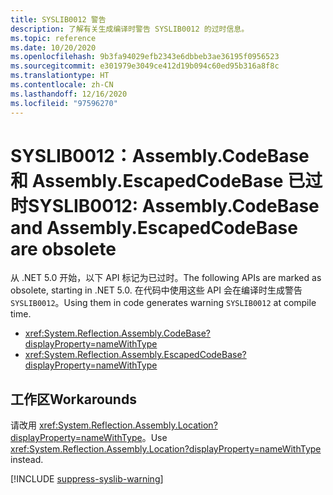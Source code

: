 ```yaml
---
title: SYSLIB0012 警告
description: 了解有关生成编译时警告 SYSLIB0012 的过时信息。
ms.topic: reference
ms.date: 10/20/2020
ms.openlocfilehash: 9b3fa94029efb2343e6dbbeb3ae36195f0956523
ms.sourcegitcommit: e301979e3049ce412d19b094c60ed95b316a8f8c
ms.translationtype: HT
ms.contentlocale: zh-CN
ms.lasthandoff: 12/16/2020
ms.locfileid: "97596270"
---
```

# <a name="syslib0012-assemblycodebase-and-assemblyescapedcodebase-are-obsolete"></a><span data-ttu-id="9c588-103">SYSLIB0012：Assembly.CodeBase 和 Assembly.EscapedCodeBase 已过时</span><span class="sxs-lookup"><span data-stu-id="9c588-103">SYSLIB0012: Assembly.CodeBase and Assembly.EscapedCodeBase are obsolete</span></span>

<span data-ttu-id="9c588-104">从 .NET 5.0 开始，以下 API 标记为已过时。</span><span class="sxs-lookup"><span data-stu-id="9c588-104">The following APIs are marked as obsolete, starting in .NET 5.0.</span></span> <span data-ttu-id="9c588-105">在代码中使用这些 API 会在编译时生成警告 `SYSLIB0012`。</span><span class="sxs-lookup"><span data-stu-id="9c588-105">Using them in code generates warning `SYSLIB0012` at compile time.</span></span>

- <xref:System.Reflection.Assembly.CodeBase?displayProperty=nameWithType>
- <xref:System.Reflection.Assembly.EscapedCodeBase?displayProperty=nameWithType>

## <a name="workarounds"></a><span data-ttu-id="9c588-106">工作区</span><span class="sxs-lookup"><span data-stu-id="9c588-106">Workarounds</span></span>

<span data-ttu-id="9c588-107">请改用 <xref:System.Reflection.Assembly.Location?displayProperty=nameWithType>。</span><span class="sxs-lookup"><span data-stu-id="9c588-107">Use <xref:System.Reflection.Assembly.Location?displayProperty=nameWithType> instead.</span></span>

[!INCLUDE [suppress-syslib-warning](../../../../includes/suppress-syslib-warning.md)]
